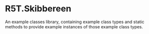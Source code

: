 # R5T.Skibbereen
An example classes library, containing example class types and static methods to provide example instances of those example class types.
